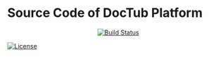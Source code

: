 # Source Code of DocTub Platform

<p align="center"><a href="https://travis-ci.org/doctub/platform"><img src="https://travis-ci.org/doctub/platform.svg" alt="Build Status"></a></p>

<a href="https://packagist.org/packages/doctub/platform"><img src="https://poser.pugx.org/doctub/platform/license.svg" alt="License"></a>
